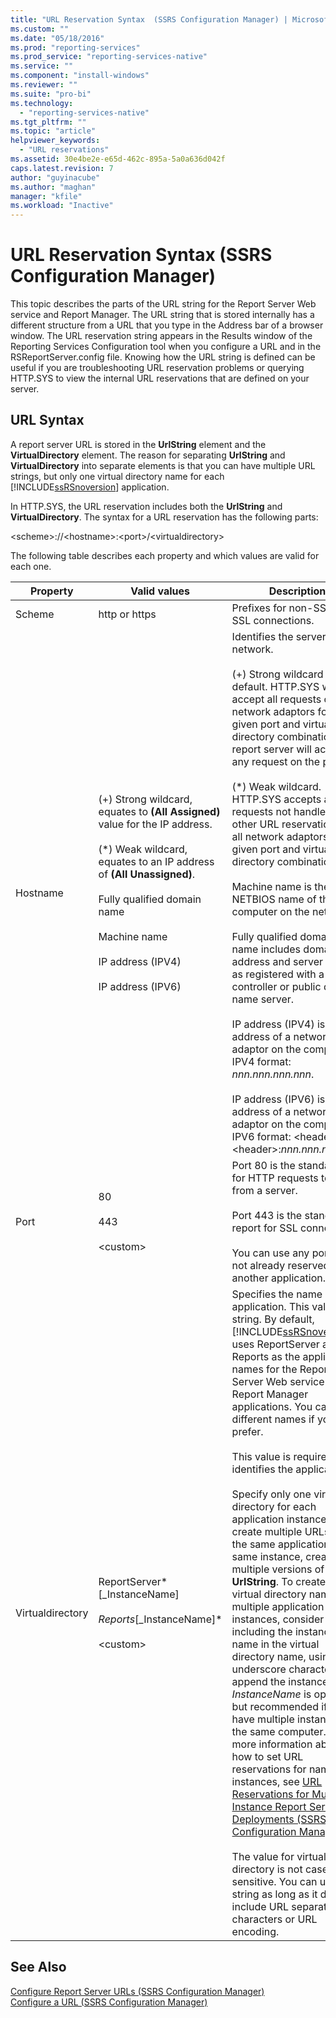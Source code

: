 ```yaml
---
title: "URL Reservation Syntax  (SSRS Configuration Manager) | Microsoft Docs"
ms.custom: ""
ms.date: "05/18/2016"
ms.prod: "reporting-services"
ms.prod_service: "reporting-services-native"
ms.service: ""
ms.component: "install-windows"
ms.reviewer: ""
ms.suite: "pro-bi"
ms.technology: 
  - "reporting-services-native"
ms.tgt_pltfrm: ""
ms.topic: "article"
helpviewer_keywords: 
  - "URL reservations"
ms.assetid: 30e4be2e-e65d-462c-895a-5a0a636d042f
caps.latest.revision: 7
author: "guyinacube"
ms.author: "maghan"
manager: "kfile"
ms.workload: "Inactive"
---
```

# URL Reservation Syntax  (SSRS Configuration Manager)
  This topic describes the parts of the URL string for the Report Server Web service and Report Manager. The URL string that is stored internally has a different structure from a URL that you type in the Address bar of a browser window. The URL reservation string appears in the Results window of the Reporting Services Configuration tool when you configure a URL and in the RSReportServer.config file. Knowing how the URL string is defined can be useful if you are troubleshooting URL reservation problems or querying HTTP.SYS to view the internal URL reservations that are defined on your server.  
  
## URL Syntax  
 A report server URL is stored in the **UrlString** element and the **VirtualDirectory** element. The reason for separating **UrlString** and **VirtualDirectory** into separate elements is that you can have multiple URL strings, but only one virtual directory name for each [!INCLUDE[ssRSnoversion](../../includes/ssrsnoversion-md.md)] application.  
  
 In HTTP.SYS, the URL reservation includes both the **UrlString** and **VirtualDirectory**. The syntax for a URL reservation has the following parts:  
  
 \<scheme>://\<hostname>:\<port>/\<virtualdirectory>  
  
 The following table describes each property and which values are valid for each one.  
  
|Property|Valid values|Description|  
|--------------|------------------|-----------------|  
|Scheme|http or https|Prefixes for non-SSL and SSL connections.|  
|Hostname|(+) Strong wildcard, equates to **(All Assigned)** value for the IP address.<br /><br /> (\*) Weak wildcard, equates to an IP address of **(All Unassigned)**.<br /><br /> Fully qualified domain name<br /><br /> Machine name<br /><br /> IP address (IPV4)<br /><br /> IP address (IPV6)|Identifies the server on the network.<br /><br /> (+) Strong wildcard is the default. HTTP.SYS will accept all requests on all network adaptors for a given port and virtual directory combination. The report server will accept any request on the port.<br /><br /> (\*) Weak wildcard. HTTP.SYS accepts all requests not handled by other URL reservations on all network adaptors for a given port and virtual directory combination.<br /><br /> Machine name is the NETBIOS name of the computer on the network.<br /><br /> Fully qualified domain name includes domain address and server name, as registered with a domain controller or public domain name server.<br /><br /> IP address (IPV4) is the IP address of a network adaptor on the computer in IPV4 format: *nnn.nnn.nnn.nnn*.<br /><br /> IP address (IPV6) is the IP address of a network adaptor on the computer in IPV6 format: \<header>:\<header>:*nnn.nnn.nnn.nnn*.|  
|Port|80<br /><br /> 443<br /><br /> \<custom>|Port 80 is the standard port for HTTP requests to and from a server.<br /><br /> Port 443 is the standard report for SSL connections.<br /><br /> You can use any port that is not already reserved by another application.|  
|Virtualdirectory|ReportServer*[_InstanceName]*<br /><br /> Reports*[_InstanceName]*<br /><br /> \<custom>|Specifies the name of the application. This value is a string. By default, [!INCLUDE[ssRSnoversion](../../includes/ssrsnoversion-md.md)] uses ReportServer and Reports as the application names for the Report Server Web service and Report Manager applications. You can use different names if you prefer.<br /><br /> This value is required. It identifies the application.<br /><br /> Specify only one virtual directory for each application instance. To create multiple URLs for the same application in the same instance, create multiple versions of the **UrlString**. To create unique virtual directory names for multiple application instances, consider including the instance name in the virtual directory name, using the underscore character (_) to append the instance name. *InstanceName* is optional, but recommended if you have multiple instances on the same computer. For more information about how to set URL reservations for named instances, see [URL Reservations for Multi-Instance Report Server Deployments  &#40;SSRS Configuration Manager&#41;](../../reporting-services/install-windows/url-reservations-for-multi-instance-report-server-deployments.md).<br /><br /> The value for virtual directory is not case-sensitive. You can use any string as long as it does not include URL separator characters or URL encoding.|  
  
## See Also  
 [Configure Report Server URLs  &#40;SSRS Configuration Manager&#41;](../../reporting-services/install-windows/configure-report-server-urls-ssrs-configuration-manager.md)   
 [Configure a URL  &#40;SSRS Configuration Manager&#41;](../../reporting-services/install-windows/configure-a-url-ssrs-configuration-manager.md)  
  
  
